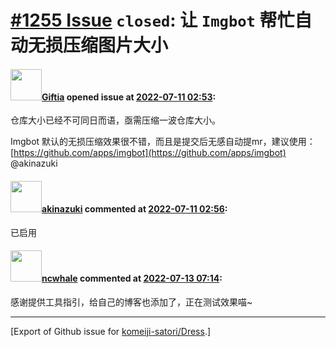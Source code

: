 # [\#1255 Issue](https://github.com/komeiji-satori/Dress/issues/1255) `closed`: 让 `Imgbot` 帮忙自动无损压缩图片大小

#### <img src="https://avatars.githubusercontent.com/u/12429652?u=b49e1df3a17b17cfa42c0f48f8496af02da26734&v=4" width="50">[Giftia](https://github.com/Giftia) opened issue at [2022-07-11 02:53](https://github.com/komeiji-satori/Dress/issues/1255):

仓库大小已经不可同日而语，亟需压缩一波仓库大小。

Imgbot 默认的无损压缩效果很不错，而且是提交后无感自动提mr，建议使用： [https://github.com/apps/imgbot](https://github.com/apps/imgbot) @akinazuki 

#### <img src="https://avatars.githubusercontent.com/u/43605695?u=28744b8d5b4760b4dd456ee25b64ba798d97eef2&v=4" width="50">[akinazuki](https://github.com/akinazuki) commented at [2022-07-11 02:56](https://github.com/komeiji-satori/Dress/issues/1255#issuecomment-1179909319):

已启用

#### <img src="https://avatars.githubusercontent.com/u/1552933?u=9664330f35c0bb90fc46ed4210dfea8a89dd6340&v=4" width="50">[ncwhale](https://github.com/ncwhale) commented at [2022-07-13 07:14](https://github.com/komeiji-satori/Dress/issues/1255#issuecomment-1182852643):

感谢提供工具指引，给自己的博客也添加了，正在测试效果喵~


-------------------------------------------------------------------------------



[Export of Github issue for [komeiji-satori/Dress](https://github.com/komeiji-satori/Dress).]
